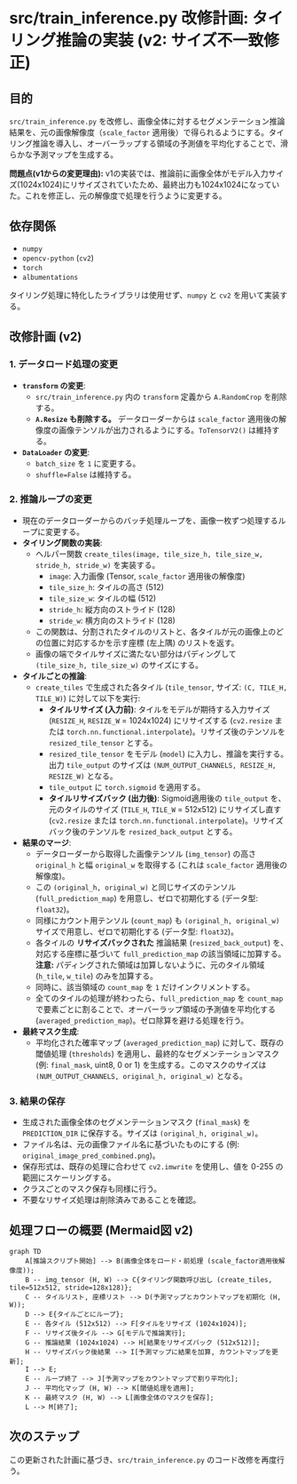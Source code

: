 # src/train_inference.py 改修計画: タイリング推論の実装 (v2: サイズ不一致修正)

## 目的

`src/train_inference.py` を改修し、画像全体に対するセグメンテーション推論結果を、元の画像解像度（`scale_factor` 適用後）で得られるようにする。タイリング推論を導入し、オーバーラップする領域の予測値を平均化することで、滑らかな予測マップを生成する。

**問題点(v1からの変更理由):** v1の実装では、推論前に画像全体がモデル入力サイズ(1024x1024)にリサイズされていたため、最終出力も1024x1024になっていた。これを修正し、元の解像度で処理を行うように変更する。

## 依存関係

- `numpy`
- `opencv-python` (`cv2`)
- `torch`
- `albumentations`

タイリング処理に特化したライブラリは使用せず、`numpy` と `cv2` を用いて実装する。

## 改修計画 (v2)

### 1. データロード処理の変更

-   **`transform` の変更**:
    -   `src/train_inference.py` 内の `transform` 定義から `A.RandomCrop` を削除する。
    -   **`A.Resize` も削除する。** データローダーからは `scale_factor` 適用後の解像度の画像テンソルが出力されるようにする。`ToTensorV2()` は維持する。
-   **`DataLoader` の変更**:
    -   `batch_size` を `1` に変更する。
    -   `shuffle=False` は維持する。

### 2. 推論ループの変更

-   現在のデータローダーからのバッチ処理ループを、画像一枚ずつ処理するループに変更する。
-   **タイリング関数の実装**:
    -   ヘルパー関数 `create_tiles(image, tile_size_h, tile_size_w, stride_h, stride_w)` を実装する。
        -   `image`: 入力画像 (Tensor, `scale_factor` 適用後の解像度)
        -   `tile_size_h`: タイルの高さ (512)
        -   `tile_size_w`: タイルの幅 (512)
        -   `stride_h`: 縦方向のストライド (128)
        -   `stride_w`: 横方向のストライド (128)
    -   この関数は、分割されたタイルのリストと、各タイルが元の画像上のどの位置に対応するかを示す座標 (左上隅) のリストを返す。
    -   画像の端でタイルサイズに満たない部分はパディングして `(tile_size_h, tile_size_w)` のサイズにする。
-   **タイルごとの推論**:
    -   `create_tiles` で生成された各タイル (`tile_tensor`, サイズ: `(C, TILE_H, TILE_W)`) に対して以下を実行:
        -   **タイルリサイズ (入力前)**: タイルをモデルが期待する入力サイズ (`RESIZE_H`, `RESIZE_W` = 1024x1024) にリサイズする (`cv2.resize` または `torch.nn.functional.interpolate`)。リサイズ後のテンソルを `resized_tile_tensor` とする。
        -   `resized_tile_tensor` をモデル (`model`) に入力し、推論を実行する。出力 `tile_output` のサイズは `(NUM_OUTPUT_CHANNELS, RESIZE_H, RESIZE_W)` となる。
        -   `tile_output` に `torch.sigmoid` を適用する。
        -   **タイルリサイズバック (出力後)**: Sigmoid適用後の `tile_output` を、元のタイルのサイズ (`TILE_H`, `TILE_W` = 512x512) にリサイズし直す (`cv2.resize` または `torch.nn.functional.interpolate`)。リサイズバック後のテンソルを `resized_back_output` とする。
-   **結果のマージ**:
    -   データローダーから取得した画像テンソル (`img_tensor`) の高さ `original_h` と幅 `original_w` を取得する (これは `scale_factor` 適用後の解像度)。
    -   この `(original_h, original_w)` と同じサイズのテンソル (`full_prediction_map`) を用意し、ゼロで初期化する (データ型: `float32`)。
    -   同様にカウント用テンソル (`count_map`) も `(original_h, original_w)` サイズで用意し、ゼロで初期化する (データ型: `float32`)。
    -   各タイルの **リサイズバックされた** 推論結果 (`resized_back_output`) を、対応する座標に基づいて `full_prediction_map` の該当領域に加算する。**注意:** パディングされた領域は加算しないように、元のタイル領域 (`h_tile`, `w_tile`) のみを加算する。
    -   同時に、該当領域の `count_map` を `1` だけインクリメントする。
    -   全てのタイルの処理が終わったら、`full_prediction_map` を `count_map` で要素ごとに割ることで、オーバーラップ領域の予測値を平均化する (`averaged_prediction_map`)。ゼロ除算を避ける処理を行う。
-   **最終マスク生成**:
    -   平均化された確率マップ (`averaged_prediction_map`) に対して、既存の閾値処理 (`thresholds`) を適用し、最終的なセグメンテーションマスク (例: `final_mask`, uint8, 0 or 1) を生成する。このマスクのサイズは `(NUM_OUTPUT_CHANNELS, original_h, original_w)` となる。

### 3. 結果の保存

-   生成された画像全体のセグメンテーションマスク (`final_mask`) を `PREDICTION_DIR` に保存する。サイズは `(original_h, original_w)`。
-   ファイル名は、元の画像ファイル名に基づいたものにする (例: `original_image_pred_combined.png`)。
-   保存形式は、既存の処理に合わせて `cv2.imwrite` を使用し、値を 0-255 の範囲にスケーリングする。
-   クラスごとのマスク保存も同様に行う。
-   不要なリサイズ処理は削除済みであることを確認。

## 処理フローの概要 (Mermaid図 v2)

```mermaid
graph TD
    A[推論スクリプト開始] --> B(画像全体をロード・前処理 (scale_factor適用後解像度));
    B -- img_tensor (H, W) --> C{タイリング関数呼び出し (create_tiles, tile=512x512, stride=128x128)};
    C -- タイルリスト, 座標リスト --> D(予測マップとカウントマップを初期化 (H, W));
    D --> E{タイルごとにループ};
    E -- 各タイル (512x512) --> F[タイルをリサイズ (1024x1024)];
    F -- リサイズ後タイル --> G[モデルで推論実行];
    G -- 推論結果 (1024x1024) --> H[結果をリサイズバック (512x512)];
    H -- リサイズバック後結果 --> I[予測マップに結果を加算, カウントマップを更新];
    I --> E;
    E -- ループ終了 --> J[予測マップをカウントマップで割り平均化];
    J -- 平均化マップ (H, W) --> K[閾値処理を適用];
    K -- 最終マスク (H, W) --> L[画像全体のマスクを保存];
    L --> M[終了];
```

## 次のステップ

この更新された計画に基づき、`src/train_inference.py` のコード改修を再度行う。